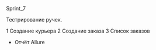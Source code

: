 Sprint_7

Тестрирование ручек.

1 Создание курьера
2 Создание заказа
3 Список заказов
+ Отчёт Allure

